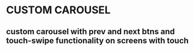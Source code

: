 # CUSTOM CAROUSEL

## custom carousel with prev and next btns and touch-swipe functionality on screens with touch
